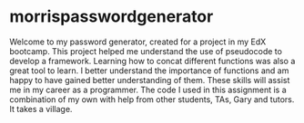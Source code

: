 # morrispasswordgenerator

Welcome to my password generator, created for a project in my EdX bootcamp. This project helped me understand the use of pseudocode to develop a framework. Learning how to concat different functions was also a great tool to learn. I better understand the importance of functions and am happy to have gained better understanding of them. These skills will assist me in my career as a programmer. The code I used in this assignment is a combination of my own with help from other students, TAs, Gary and tutors. It takes a village.
